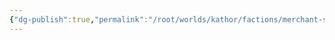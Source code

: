 ```yaml
---
{"dg-publish":true,"permalink":"/root/worlds/kathor/factions/merchant-s-guild-of-kathor/","tags":["Kathor"]}
---
```


